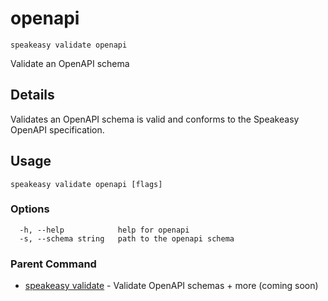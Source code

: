 # openapi  
`speakeasy validate openapi`  


Validate an OpenAPI schema  

## Details

Validates an OpenAPI schema is valid and conforms to the Speakeasy OpenAPI specification.

## Usage

```
speakeasy validate openapi [flags]
```

### Options

```
  -h, --help            help for openapi
  -s, --schema string   path to the openapi schema
```

### Parent Command

* [speakeasy validate](README.md)	 - Validate OpenAPI schemas + more (coming soon)
